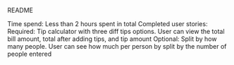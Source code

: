 README

Time spend: Less than 2 hours spent in total
Completed user stories:
Required: Tip calculator with three diff tips options. User can view the total bill amount, total after adding tips, and tip amount
Optional: Split by how many people. User can see how much per person by split by the number of people entered
